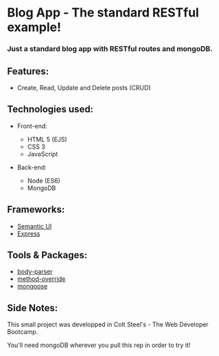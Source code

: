 # Blog App - The standard RESTful example!

### Just a standard blog app with RESTful routes and mongoDB.

## Features:

- Create, Read, Update and Delete posts (CRUD)

## Technologies used:

- Front-end:

  - HTML 5 (EJS)
  - CSS 3
  - JavaScript

- Back-end:
  - Node (ES6)
  - MongoDB

## Frameworks:

- [Semantic UI](https://semantic-ui.com/)
- [Express](https://expressjs.com/)

## Tools & Packages:

- [body-parser](https://www.npmjs.com/package/body-parser)
- [method-override](https://www.npmjs.com/package/method-override)
- [mongoose](https://www.npmjs.com/package/mongoose)

## Side Notes:

This small project was developped in Colt Steel's - The Web Developer Bootcamp.

You'll need mongoDB wherever you pull this rep in order to try it!
